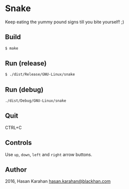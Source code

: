 # Snake

Keep eating the yummy pound signs till you bite yourself! ;)

## Build
```bash
$ make
```

## Run (release)
```bash
$ ./dist/Release/GNU-Linux/snake
```

## Run (debug)
```bash
./dist/Debug/GNU-Linux/snake
```

## Quit

CTRL+C

## Controls

Use `up`, `down`, `left` and `right` arrow buttons.

## Author

2016, Hasan Karahan <hasan.karahan@blackhan.com>
